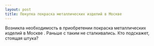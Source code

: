 ```yaml
---
layout: post 
title: Покупка покраска металлических изделий в Москве 
--- 
```

Возникла необходимость в приобретении покраска металлических изделий в Москве . Раньше с таким не сталкивались. Кто подскажет, стоящая штука?